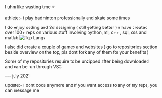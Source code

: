I uhm like wasting time ⭐

athlete:- i play badminton professionally and skate some times 

 I do enjoy coding and 3d designing ( still getting better ) n have created over 100+ reps on various stuff involving python, ml, c++ , sql, css and matlab 
 ![Top Langs](https://github-readme-stats.vercel.app/api/top-langs/?username=sahasra09&layout=compact)

I also did create a couple of games and websites ( go to repositories section beside overview on the top, pls dont fork any of them for your benefits )

 Some of my repositories require to be unzipped after being downloaded and can be run through VSC 
 
 

--- july 2021

update:- I dont code anymore and if you want access to any of my reps, you can message me
